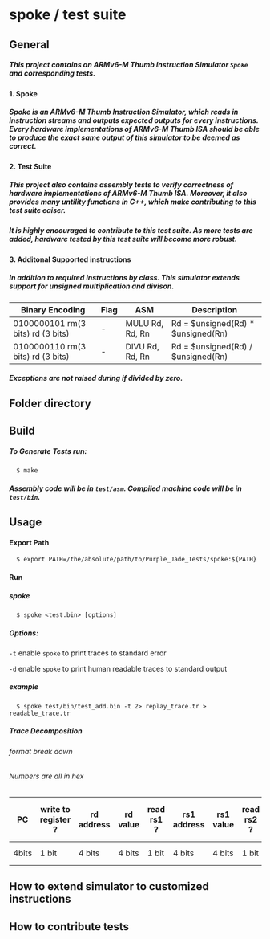 # spoke / test suite
## General
##### This project contains an ARMv6-M Thumb Instruction Simulator `Spoke` and corresponding tests.
#### 1. Spoke
##### Spoke is an ARMv6-M Thumb Instruction Simulator, which reads in instruction streams and outputs expected outputs for every instructions. Every hardware implementations of ARMv6-M Thumb ISA should be able to produce the exact same output of this simulator to be deemed as correct.
#### 2. Test Suite
##### This project also contains assembly tests to verify correctness of hardware implementations of ARMv6-M Thumb ISA. Moreover, it also provides many untility functions in C++, which make contributing to this test suite eaiser.
##### It is highly encouraged to contribute to this test suite. As more tests are added, hardware tested by this test suite will become more robust.
#### 3. Additonal Supported instructions
##### In addition to required instructions by class. This simulator extends support for unsigned multiplication and divison.
Binary Encoding|Flag|ASM|Description
---|---|---|---
0100000101 rm(3 bits) rd (3 bits)| - | MULU Rd, Rd, Rn | Rd = $unsigned(Rd) * $unsigned(Rn)
0100000110 rm(3 bits) rd (3 bits)| - | DIVU Rd, Rd, Rn | Rd = $unsigned(Rd) / $unsigned(Rn)
##### Exceptions are not raised during if divided by zero.
## Folder directory

## Build
##### To Generate Tests run:
```
  $ make
```
##### Assembly code will be in `test/asm`. Compiled machine code will be in `test/bin`.
## Usage
#### Export Path
```
  $ export PATH=/the/absolute/path/to/Purple_Jade_Tests/spoke:${PATH}
```
#### Run
##### spoke
```
  $ spoke <test.bin> [options]
```
##### Options:
`-t` enable `spoke` to print traces to standard error

`-d` enable `spoke` to print human readable traces to standard output
##### example
```
  $ spoke test/bin/test_add.bin -t 2> replay_trace.tr > readable_trace.tr
```
##### Trace Decomposition
###### format break down
###### Numbers are all in hex
PC|write to register ?| rd address| rd value | read rs1 ?| rs1 address | rs1 value | read rs2 ? | rs2 address | rs2 value | read imm ? | imm val | mem access ? | load or store ? | mem address| mem value|flags
---|---| ---| --- | --- | --- | --- | --- | --- | ---| --- | ---| --- | --- |---| ---|---
4bits|1 bit|4 bits| 4 bits| 1 bit | 4 bits | 4 bits | 1 bit | 4 bits | 4 bits| 1 bit | 4 bits | 1 bit | 1 bit | 4 bits | 4 bits | 4 bits

## How to extend simulator to customized instructions

## How to contribute tests
